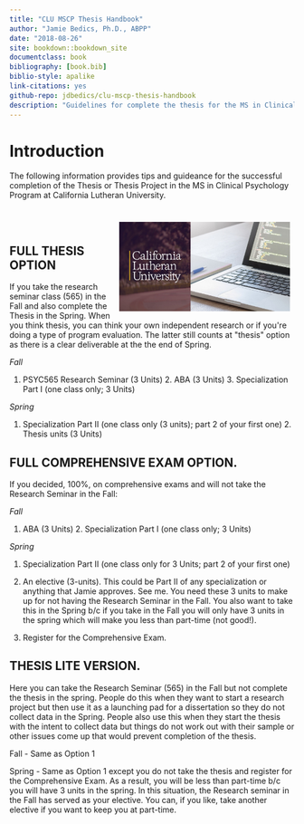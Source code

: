 ```yaml
--- 
title: "CLU MSCP Thesis Handbook"
author: "Jamie Bedics, Ph.D., ABPP"
date: "2018-08-26"
site: bookdown::bookdown_site
documentclass: book
bibliography: [book.bib]
biblio-style: apalike
link-citations: yes
github-repo: jdbedics/clu-mscp-thesis-handbook
description: "Guidelines for complete the thesis for the MS in Clinical Psychology Program at CLU."
---
```


# Introduction

The following information provides tips and guideance for the successful completion of the Thesis or Thesis Project in the MS in Clinical Psychology Program at California Lutheran University.

<br/>

<center>
<img src="https://raw.githubusercontent.com/CLU-MSCP/bedics/master/public/cover.jpg" alt="Cover" align="right" style="width: 60%; height: 60%; margin:8px">
</center> 

<br/>

## FULL THESIS OPTION

If you take the research seminar class (565) in the Fall and also complete the Thesis in the Spring.  When you think thesis, you can think your own independent research or if you're doing a type of program evaluation.  The latter still counts at "thesis" option as there is a clear deliverable at the the end of Spring. 

*Fall*

1. PSYC565 Research Seminar (3 Units) 2. ABA (3 Units) 3. Specialization Part I  (one class only; 3 Units)

*Spring*

1. Specialization Part II (one class only (3 units); part 2 of your first one) 2. Thesis units (3 Units)

## FULL COMPREHENSIVE EXAM OPTION.  

If you decided, 100%, on comprehensive exams and will not take the Research Seminar in the Fall:

*Fall*

1. ABA (3 Units) 2. Specialization Part I (one class only; 3 Units)

*Spring*

1. Specialization Part II (one class only for 3 Units; part 2 of your first one)

2. An elective (3-units).  This could be Part II of any specialization or anything that Jamie approves. See me.  You need these 3 units to make up for not having the Research Seminar in the Fall. You also want to take this in the Spring b/c if you take in the Fall you will only have 3 units in the spring which will make you less than part-time (not good!).

3. Register for the Comprehensive Exam.

## THESIS LITE VERSION.  

Here you can take the Research Seminar (565) in the Fall but not complete the thesis in the spring. People do this when they want to start a research project but then use it as a launching pad for a dissertation so they do not collect data in the Spring.  People also use this when they start the thesis with the intent to collect data but things do not work out with their sample or other issues come up that would prevent completion of the thesis.

Fall - Same as Option 1

Spring - Same as Option 1 except you do not take the thesis and register for the Comprehensive Exam.  As a result, you will be less than part-time b/c you will have 3 units in the spring. In this situation, the Research seminar in the Fall has served as your elective.  You can, if you like, take another elective if you want to keep you at part-time.

